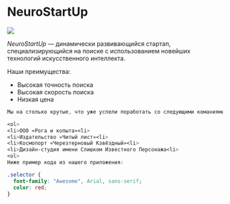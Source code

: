 # NeuroStartUp

![](https://netology-code.github.io/git-homeworks/introduction/assets/logo.png)

*NeuroStartUp* — динамически развивающийся стартап, специализирующийся на поиске с использованием 
 новейших технологий искусственного интеллекта.

Наши преимущества:
* Высокая точность поиска
* Высокая скорость поиска
* Низкая цена
```css
Мы на столько крутые, что уже успели поработать со следующими команиями:

<ol>
<li>ООО «Рога и копыта»<li>
<li>Издательство «Читый лист»<li>
<li>Космопорт «Черезтерновый Кзвёздный»<li>
<li>Дизайн-студия имени Слишком Известного Персонажа<li>
<ol>
Ниже пример кода из нашего приложения:

.selector {
  font-family: "Awesome", Arial, sans-serif;
  color: red;
}
```